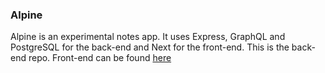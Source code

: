 ### Alpine

Alpine is an experimental notes app. It uses Express, GraphQL and PostgreSQL for the back-end and Next for the front-end. This is the back-end repo. Front-end can be found [here](https://github.com/herbievine/alpine-web) 
